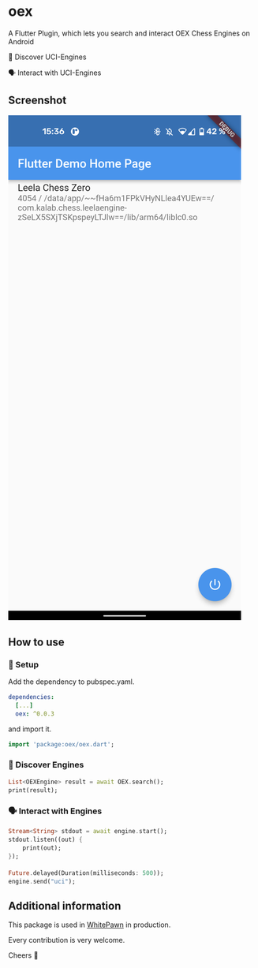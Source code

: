 # oex

A Flutter Plugin, which lets you search and interact OEX Chess Engines on Android

🔎 Discover UCI-Engines

🗣️ Interact with UCI-Engines

## Screenshot

![screenshot](https://github.com/mono424/oex/blob/main/images/screenshot.png?raw=true)

## How to use

### 🔎 Setup

Add the dependency to pubspec.yaml.

```yaml
dependencies:
  [...]
  oex: ^0.0.3
```

and import it.

```dart
import 'package:oex/oex.dart';
```

### 🔎 Discover Engines

```dart
List<OEXEngine> result = await OEX.search();
print(result);
```

### 🗣️ Interact with Engines

```dart
Stream<String> stdout = await engine.start();
stdout.listen((out) {
    print(out);
});

Future.delayed(Duration(milliseconds: 500));
engine.send("uci");
```

## Additional information

This package is used in [WhitePawn](https://whitepawn.app) in production.

Every contribution is very welcome.

Cheers 🥂